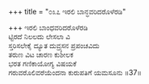 +++
title = "೦೩೭ ಇರಲಿ ಬಾನ್ಧವರಿದರೊಳೆರಡಿ"

+++
ಇರಲಿ ಬಾಂಧವರಿದರೊಳೆರಡಿ  
ಟ್ಟಿರದೆ ನಿಲಲದು ಲೇಸಲಾ ವಿ  
ಸ್ತರಿಸಲೇಕೈ ದ್ಯೂತ ದುವ್ರ್ಯಸನ ಪ್ರಪಂಚವಿದು  
ತರುಣ ವಿಟ ಚಾರಣ ಕುಶೀಲಕ   
ಭರತ ಗಣಿಕಾಯೋಗ್ಯ ವಿಷಯಕೆ   
ಗರುವರೊಲಿವರೆಯೆಂದನಾ ಕುರುಪತಿಗೆ ಯಮಸೂನು    ॥37॥